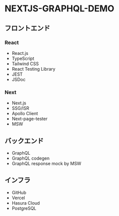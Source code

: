# NEXTJS-GRAPHQL-DEMO

## フロントエンド

### React

- React.js
- TypeScript
- Tailwind CSS
- React Testing Library
- JEST
- JSDoc

### Next

- Next.js
- SSG/ISR
- Apollo Client
- Next-page-tester
- MSW

## バックエンド

- GraphQL
- GraphQL codegen
- GraphQL response mock by MSW

## インフラ

- GitHub
- Vercel
- Hasura Cloud
- PostgreSQL

